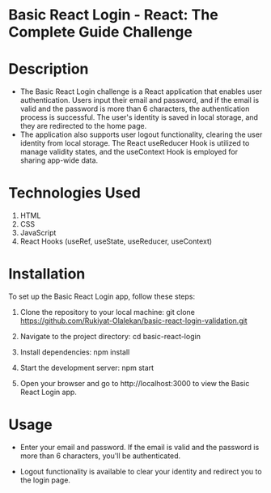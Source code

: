 # Basic React Login - React: The Complete Guide Challenge

# Description

- The Basic React Login challenge is a React application that enables user authentication. Users input their email and password, and if the email is valid and the password is more than 6 characters, the authentication process is successful. The user's identity is saved in local storage, and they are redirected to the home page.
- The application also supports user logout functionality, clearing the user identity from local storage. The React useReducer Hook is utilized to manage validity states, and the useContext Hook is employed for sharing app-wide data.

# Technologies Used

1. HTML
2. CSS
3. JavaScript
4. React Hooks (useRef, useState, useReducer, useContext)

# Installation

To set up the Basic React Login app, follow these steps:

1. Clone the repository to your local machine: git clone https://github.com/Rukiyat-Olalekan/basic-react-login-validation.git

2. Navigate to the project directory: cd basic-react-login

3. Install dependencies: npm install
4. Start the development server: npm start
5. Open your browser and go to http://localhost:3000 to view the Basic React Login app.

# Usage

- Enter your email and password.
  If the email is valid and the password is more than 6 characters, you'll be authenticated.

- Logout functionality is available to clear your identity and redirect you to the login page.
